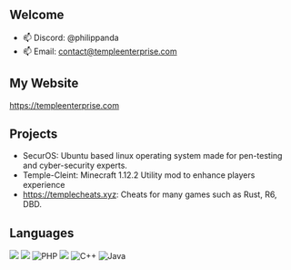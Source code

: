 ## Welcome

- 📫 Discord: @philippanda
- 📫 Email: contact@templeenterprise.com

## My Website
https://templeenterprise.com

## Projects
- SecurOS: Ubuntu based linux operating system made for pen-testing and cyber-security experts.
- Temple-Cleint: Minecraft 1.12.2 Utility mod to enhance players experience
- https://templecheats.xyz: Cheats for many games such as Rust, R6, DBD.

## Languages
![](https://img.shields.io/badge/HTML-239120?style=for-the-badge&logo=html5&logoColor=white)
![](https://img.shields.io/badge/CSS-239120?&style=for-the-badge&logo=css3&logoColor=white)
![PHP](https://img.shields.io/badge/php-%23777BB4.svg?style=for-the-badge&logo=php&logoColor=white)
![](https://img.shields.io/badge/JavaScript-323330?style=for-the-badge&logo=javascript&logoColor=F7DF1E)
![C++](https://img.shields.io/badge/c++-%2300599C.svg?style=for-the-badge&logo=c%2B%2B&logoColor=white)
![Java](https://img.shields.io/badge/java-%23ED8B00.svg?style=for-the-badge&logo=openjdk&logoColor=white)
